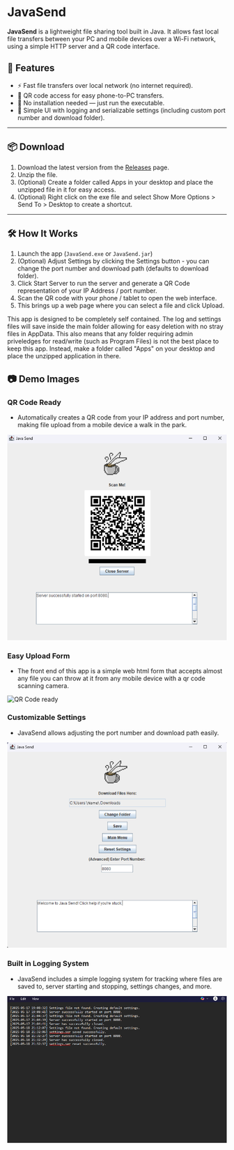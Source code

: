 # JavaSend

**JavaSend** is a lightweight file sharing tool built in Java. It allows fast local file transfers between your PC and mobile devices over a Wi-Fi network, using a simple HTTP server and a QR code interface.

## 🚀 Features

- ⚡ Fast file transfers over local network (no internet required).
- 📱 QR code access for easy phone-to-PC transfers.
- 🎯 No installation needed — just run the executable.
- 🧩 Simple UI with logging and serializable settings (including custom port number and download folder).

---

## 📦 Download

1. Download the latest version from the [Releases](https://github.com/nmthomson14/JavaSend/releases) page.
2. Unzip the file.
3. (Optional) Create a folder called Apps in your desktop and place the unzipped file in it for easy access.
4. (Optional) Right click on the exe file and select Show More Options > Send To > Desktop to create a shortcut. 

---

## 🛠️ How It Works

1. Launch the app (`JavaSend.exe` or `JavaSend.jar`)
2. (Optional) Adjust Settings by clicking the Settings button - you can change the port number and download path (defaults to download folder).
3. Click Start Server to run the server and generate a QR Code representation of your IP Address / port number.  
4. Scan the QR code with your phone / tablet to open the web interface.
5. This brings up a web page where you can select a file and click Upload.

This app is designed to be completely self contained. The log and settings files will save inside the main folder allowing for easy deletion with no stray files in AppData. This also means that any folder requiring admin priveledges for read/write (such as Program Files) is not the best place to keep this app. Instead, make a folder called "Apps" on your desktop and place the unzipped application in there.

## 📷 Demo Images

### QR Code Ready
- Automatically creates a QR code from your IP address and port number, making file upload from a mobile device a walk in the park.

![QR Code ready](ScanPage.png)

### Easy Upload Form
- The front end of this app is a simple web html form that accepts almost any file you can throw at it from any mobile device with a qr code scanning camera.

![QR Code ready](UploadForm.png)

### Customizable Settings
- JavaSend allows adjusting the port number and download path easily.

![Customize Settings](Settings.png)

### Built in Logging System
- JavaSend includes a simple logging system for tracking where files are saved to, server starting and stopping, settings changes, and more.

![Logging System](Logs.png)


